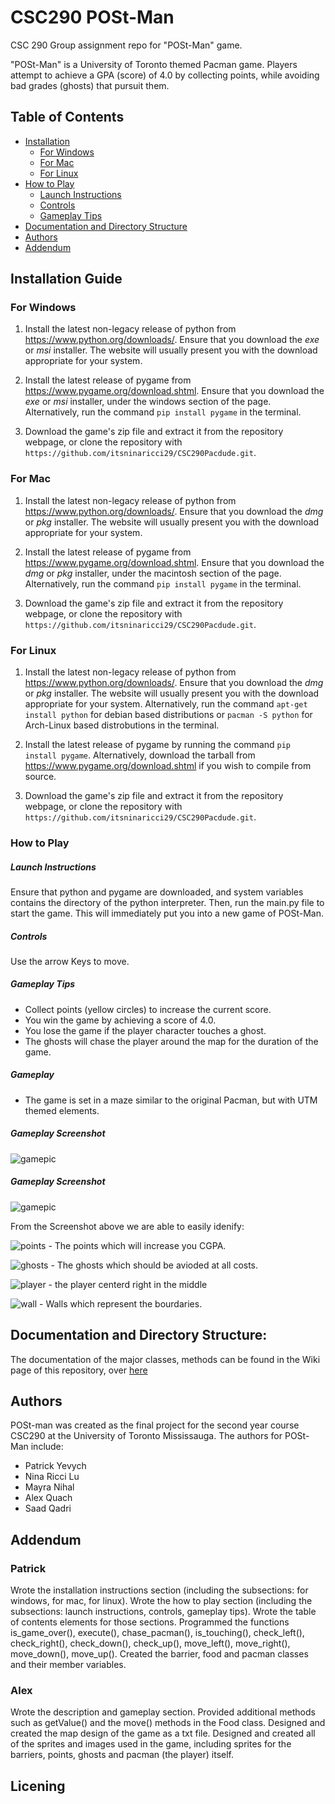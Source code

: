 # CSC290 POSt-Man
CSC 290 Group assignment repo for "POSt-Man" game.

"POSt-Man" is a University of Toronto themed Pacman game. Players attempt to achieve a GPA (score) of 4.0 by collecting points, while avoiding bad grades (ghosts) that pursuit them.

## Table of Contents

- [Installation](https://github.com/itsninaricci29/CSC290Pacdude#Installation-Guide)
  - [For Windows](https://github.com/itsninaricci29/CSC290Pacdude#For-Windows)
  - [For Mac](https://github.com/itsninaricci29/CSC290Pacdude#For-Mac)
  - [For Linux](https://github.com/itsninaricci29/CSC290Pacdude#For-Linux)
- [How to Play](https://github.com/itsninaricci29/CSC290Pacdude#How-to-Play)
  - [Launch Instructions](https://github.com/itsninaricci29/CSC290Pacdude#Launch-Instructions)
  - [Controls](https://github.com/itsninaricci29/CSC290Pacdude#Controls)
  - [Gameplay Tips](https://github.com/itsninaricci29/CSC290Pacdude#Gameplay-Tips)
- [Documentation and Directory Structure](https://github.com/itsninaricci29/CSC290Pacdude#Documentation)
- [Authors](https://github.com/itsninaricci29/CSC290Pacdude#Authors)
- [Addendum](https://github.com/itsninaricci29/CSC290Pacdude#Addendum)

## Installation Guide

### For Windows

1. Install the latest non-legacy release of python from https://www.python.org/downloads/. Ensure that you download the *exe* or *msi* installer. The website will usually present you with the download appropriate for your system.

2. Install the latest release of pygame from https://www.pygame.org/download.shtml. Ensure that you download the *exe* or *msi* installer, under the windows section of the page. Alternatively, run the command `pip install pygame` in the terminal.

3. Download the game's zip file and extract it from the repository webpage, or clone the repository with `https://github.com/itsninaricci29/CSC290Pacdude.git`. 

### For Mac

1. Install the latest non-legacy release of python from https://www.python.org/downloads/. Ensure that you download the *dmg* or *pkg* installer. The website will usually present you with the download appropriate for your system.

2. Install the latest release of pygame from https://www.pygame.org/download.shtml. Ensure that you download the *dmg* or *pkg* installer, under the macintosh section of the page. Alternatively, run the command `pip install pygame` in the terminal.

3. Download the game's zip file and extract it from the repository webpage, or clone the repository with `https://github.com/itsninaricci29/CSC290Pacdude.git`. 

### For Linux

1. Install the latest non-legacy release of python from https://www.python.org/downloads/. Ensure that you download the *dmg* or *pkg* installer. The website will usually present you with the download appropriate for your system. Alternatively, run the command `apt-get install python` for debian based distributions or `pacman -S python` for Arch-Linux based distrobutions in the terminal. 

2. Install the latest release of pygame by running the command `pip install pygame`. Alternatively, download the tarball from https://www.pygame.org/download.shtml if you wish to compile from source.

3. Download the game's zip file and extract it from the repository webpage, or clone the repository with `https://github.com/itsninaricci29/CSC290Pacdude.git`. 

### How to Play

##### Launch Instructions

Ensure that python and pygame are downloaded, and system variables contains the directory of the python interpreter.
Then, run the main.py file to start the game. This will immediately put you into a new game of POSt-Man.

##### Controls

Use the arrow Keys to move.

##### Gameplay Tips

- Collect points (yellow circles) to increase the current score.
- You win the game by achieving a score of 4.0.
- You lose the game if the player character touches a ghost.
- The ghosts will chase the player around the map for the duration of the game.

##### Gameplay

- The game is set in a maze similar to the original Pacman, but with UTM themed elements.

##### Gameplay Screenshot
![gamepic](https://user-images.githubusercontent.com/55632420/70191370-7de95200-16c6-11ea-8045-c7d6b30a867d.PNG)

##### Gameplay Screenshot
![gamepic](https://user-images.githubusercontent.com/55632420/70191370-7de95200-16c6-11ea-8045-c7d6b30a867d.PNG)

From the Screenshot above we are able to easily idenify:

![points](https://user-images.githubusercontent.com/55632420/70191562-2992a200-16c7-11ea-984a-a47811f644ad.PNG) - The points which will increase you CGPA.

![ghosts](https://user-images.githubusercontent.com/55632420/70191609-534bc900-16c7-11ea-8994-28caac33704b.PNG) - The ghosts which should be avioded at all costs.

![player](https://user-images.githubusercontent.com/55632420/70191645-6d85a700-16c7-11ea-9888-51b5d1953d88.PNG) - the player centerd right in the middle

![wall](https://user-images.githubusercontent.com/55632420/70191674-89894880-16c7-11ea-8674-903b952b283c.PNG) - Walls which represent the bourdaries.

## Documentation and Directory Structure:
The documentation of the major classes, methods can be found in the Wiki page of this repository, over [here](https://github.com/itsninaricci29/CSC290Pacdude/wiki)

## Authors

POSt-man was created as the final project for the second year course CSC290 at the University of Toronto Mississauga. The authors for POSt-Man include:

-	Patrick Yevych
-	Nina Ricci Lu
- Mayra Nihal
-	Alex Quach
- Saad Qadri

## Addendum 

### Patrick 

Wrote the installation instructions section (including the subsections: for windows, for mac, for linux). Wrote the how to play section (including the subsections: launch instructions, controls, gameplay tips). Wrote the table of contents elements for those sections. Programmed the functions is_game_over(), execute(), chase_pacman(), is_touching(), check_left(), check_right(), check_down(), check_up(), move_left(), move_right(), move_down(), move_up(). Created the barrier, food and pacman classes and their member variables.

### Alex

Wrote the description and gameplay section. Provided additional methods such as getValue() and the move() methods in the Food class. Designed and created the map design of the game as a txt file. Designed and created all of the sprites and images used in the game, including sprites for the barriers, points, ghosts and pacman (the player) itself.

## Licening 
